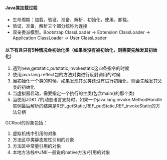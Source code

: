 #### Java类加载过程

* 生命周期：加载，验证，准备，解析，初始化，使用，卸载。
*  验证，准备，解析三个部分统称为连接
* 双亲委派模型。Bootstrap ClassLoader -> Extension ClassLoader -> Application ClassLoader -> User ClassLoader

#### 以下有且只有5种情况会初始化类（如果类没有被初始化，则需要先触发其初始化）
1. 遇到new,getstatic,putstatic,invokestatic这四条指令的时候
2. 使用java.lang.reflect包的方法对类进行反射调用的时候
3. 当初始化一个类的时候，如果发现其父类还没有进行初始化，则会先触发其父类的初始化
4. 当虚拟器启动，需要指定一个执行的主类(包含main()的那个类)
5. 当使用JDK1.7的动态语言支持时，如果一个java.lang.invoke.MethodHandle实例最后解析的结果是REF_getStatic,REF_putStatic,REF_invokeStatic的方法句柄

GCRoot的对象包括：
1. 虚拟机栈中引用的对象
2. 方法区中类静态属性引用的对象
3. 方法区中常量引用的对象
4. 本地方法栈中JNI(一般说的native方法)引用的对象

